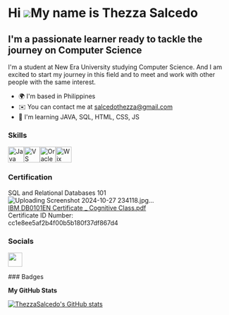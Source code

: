 Hi ![](https://user-images.githubusercontent.com/18350557/176309783-0785949b-9127-417c-8b55-ab5a4333674e.gif)My name is Thezza Salcedo
======================================================================================================================================

I'm a passionate learner ready to tackle the journey on Computer Science
------------------------------------------------------------------------

I'm a student at New Era University studying Computer Science. And I am excited to start my journey in this field and to meet and work with other people with the same interest.

* 🌍  I'm based in Philippines
* ✉️  You can contact me at [salcedothezza@gmail.com](mailto:salcedothezza@gmail.com)
* 🧠  I'm learning JAVA, SQL, HTML, CSS, JS

### Skills

<p align="left">
<a href="https://www.oracle.com/java/" target="_blank" rel="noreferrer"><img src="https://raw.githubusercontent.com/danielcranney/readme-generator/main/public/icons/skills/java-colored.svg" width="36" height="36" alt="Java" /></a><a href="https://code.visualstudio.com/" target="_blank" rel="noreferrer"><img src="https://raw.githubusercontent.com/danielcranney/readme-generator/main/public/icons/skills/visualstudiocode.svg" width="36" height="36" alt="VS Code" /></a><a href="https://www.oracle.com/uk/index.html" target="_blank" rel="noreferrer"><img src="https://raw.githubusercontent.com/danielcranney/readme-generator/main/public/icons/skills/oracle-colored.svg" width="36" height="36" alt="Oracle" /></a><a href="https://wix.com" target="_blank" rel="noreferrer"><img src="https://raw.githubusercontent.com/danielcranney/readme-generator/main/public/icons/skills/wix-colored.svg" width="36" height="36" alt="Wix" /></a>
</p>

### Certification 
SQL and Relational Databases 101 <br>
![Uploading Screenshot 2024-10-27 234118.jpg…]()</br>
[IBM DB0101EN Certificate _ Cognitive Class.pdf](https://github.com/user-attachments/files/17534484/IBM.DB0101EN.Certificate._.Cognitive.Class.pdf)
<br>Certificate ID Number:  </br>
cc1e8ee5af2b4f00b5b180f37df867d4
### Socials

<p align="left"> <a href="https://www.github.com/ThezzaSalcedo" target="_blank" rel="noreferrer"> <picture> <source media="(prefers-color-scheme: light)" srcset="https://raw.githubusercontent.com/danielcranney/readme-generator/main/public/icons/socials/github-dark.svg" /> <source media="(prefers-color-scheme: light)" srcset="https://raw.githubusercontent.com/danielcranney/readme-generator/main/public/icons/socials/github.svg" /> <img src="https://raw.githubusercontent.com/danielcranney/readme-generator/main/public/icons/socials/github.svg" width="32" height="32" /> </picture> </a></p>
### Badges

<b>My GitHub Stats</b>

<a href="http://www.github.com/ThezzaSalcedo"><img src="https://github-readme-stats.vercel.app/api?username=ThezzaSalcedo&show_icons=true&hide=&count_private=true&title_color=0891b2&text_color=ffffff&icon_color=0891b2&bg_color=1c1917&hide_border=true&show_icons=true" alt="ThezzaSalcedo's GitHub stats" /></a>
